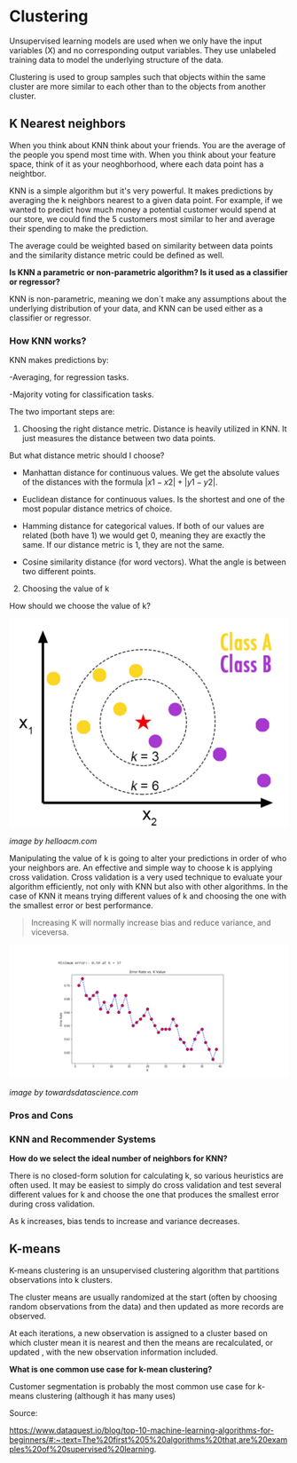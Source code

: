 # Clustering

Unsupervised learning models are used when we only have the input variables (X) and no corresponding output variables. They use unlabeled training data to model the underlying structure of the data.

Clustering is used to group samples such that objects within the same cluster are more similar to each other than to the objects from another cluster.

## K Nearest neighbors

When you think about KNN think about your friends. You are the average of the people you spend most time with.
When you think about your feature space, think of it as your neoghborhood, where each data point has a neightbor.

KNN is a simple algorithm but it's very powerful. It makes predictions by averaging the k neighbors nearest to a given data point. For example, if we wanted to predict how much money a potential customer would spend at our store, we could find the 5 customers most similar to her and average their spending to make the prediction.

The average could be weighted based on similarity between data points and the similarity distance metric could be defined as well.

**Is KNN a parametric or non-parametric algorithm? Is it used as a classifier or regressor?**

KNN is non-parametric, meaning we don´t make any assumptions about the underlying distribution of your data, and KNN can be used either as a classifier or regressor. 

### How KNN works?

KNN makes predictions by:

-Averaging, for regression tasks.

-Majority voting for classification tasks.

The two important steps are:

1. Choosing the right distance metric. Distance is heavily utilized in KNN. It just measures the distance between two data points.

But what distance metric should I choose?

- Manhattan distance for continuous values. We get the absolute values of the distances with the formula $|x1 - x2| + |y1 - y2|$.

- Euclidean distance for continuous values. Is the shortest and one of the most popular distance metrics of choice.

- Hamming distance for categorical values. If both of our values are related (both have 1) we would get 0, meaning they are exactly the same. If our distance metric is 1, they are not the same.

- Cosine similarity distance (for word vectors). What the angle is between two different points.

2. Choosing the value of k

How should we choose the value of k?

![knn](../assets/knn.jpg)

*image by helloacm.com*

Manipulating the value of k is going to alter your predictions in order of who your neighbors are. An effective and simple way to choose k is applying cross validation. Cross validation is a very used technique to evaluate your algorithm efficiently, not only with KNN but also with other algorithms. In the case of KNN it means trying different values of k and choosing the one with the smallest error or best performance. 

> Increasing K will normally increase bias and reduce variance, and viceversa.

![error_vs_kvalue](../assets/error_vs_kvalue.jpg)

*image by towardsdatascience.com*

### Pros and Cons

### KNN and Recommender Systems

**How do we select the ideal number of neighbors for KNN?**

There is no closed-form solution for calculating k, so various heuristics are often used. It may be easiest to simply do cross validation and test several different values for k and choose the one that produces the smallest error during cross validation.

As k increases, bias tends to increase and variance decreases.





## K-means

K-means clustering is an unsupervised clustering algorithm that partitions observations into k clusters. 

The cluster means are usually randomized at the start (often by choosing random observations from the data) and then updated as more records are observed.

At each iterations, a new observation is assigned to a cluster based on which cluster mean it is nearest and then the means are recalculated, or updated , with the new observation information included.

**What is one common use case for k-mean clustering?**

Customer segmentation is probably the most common use case for k-means clustering (although it has many uses)


Source:

https://www.dataquest.io/blog/top-10-machine-learning-algorithms-for-beginners/#:~:text=The%20first%205%20algorithms%20that,are%20examples%20of%20supervised%20learning.